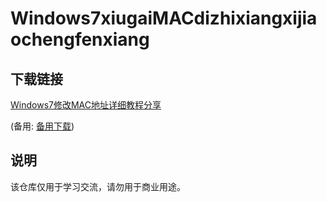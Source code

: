 # Windows7xiugaiMACdizhixiangxijiaochengfenxiang

## 下载链接
[Windows7修改MAC地址详细教程分享](https://pan.quark.cn/s/e9b482f69e55) 

(备用: [备用下载](https://pan.baidu.com/s/1aXa6UEfFOdJNlLBwog6GlA?pwd=1234))

## 说明

该仓库仅用于学习交流，请勿用于商业用途。
